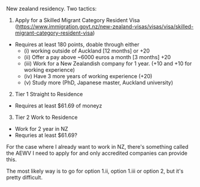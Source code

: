 New zealand residency.
Two tactics:
1. Apply for a Skilled Migrant Category Resident Visa (https://www.immigration.govt.nz/new-zealand-visas/visas/visa/skilled-migrant-category-resident-visa)
  - Requires at least 180 points, doable through either
    - (i) working outside of Auckland [12 months] or +20
    - (ii) Offer a pay above ~6000 euros a month [3 months] +20
    - (iii) Work for a New Zealandish company for 1 year. (+10 and +10 for working experience)
    - (iv) Have 3 more years of working experience (+20)
    - (v) Study more (PhD, Japanese master, Auckland university)
2. Tier 1 Straight to Residence
  - Requires at least $61.69 of moneyz
3. Tier 2 Work to Residence
  - Work for 2 year in NZ
  - Requries at least $61.69?


For the case where I already want to work in NZ, there's something called the AEWV I need to apply for and only accredited companies can provide this.
  
The most likely way is to go for option 1.ii, option 1.iii or option 2, but it's pretty difficult.